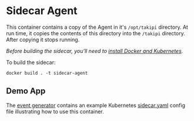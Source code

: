 # Sidecar Agent

This container contains a copy of the Agent in it's `/opt/takipi` directory. At run time, it copies the contents of this directory into the `/takipi` directory. After copying it stops running.

*Before building the sidecar, you'll need to [install Docker and Kubernetes](../../README.md).*

To build the sidecar:

```console
docker build . -t sidecar-agent
```

## Demo App

The [event generator](../../demos/event-generator) contains an example Kubernetes [sidecar.yaml](../../demos/event-generator/sidecar.yaml) config file illustrating how to use this container.
